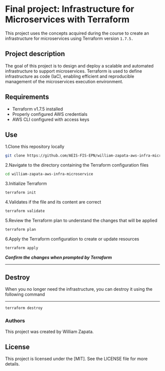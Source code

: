 # Final project: Infrastructure for Microservices with Terraform

This project uses the concepts acquired during the course to create an infrastructure for microservices using Terraform version `1.7.5.`

## Project description

The goal of this project is to design and deploy a scalable and automated infrastructure to support microservices. Terraform is used to define infrastructure as code (IaC), enabling efficient and reproducible management of the microservices execution environment.

## Requirements

* Terraform v1.7.5 installed
* Properly configured AWS credentials
* AWS CLI configured with access keys

## Use

1.Clone this repository locally

```bash
git clone https://github.com/AEIS-FIS-EPN/william-zapata-aws-infra-microservices.git
```

2.Navigate to the directory containing the Terraform configuration files

```bash
cd william-zapata-aws-infra-microservice
```

3.Initialize Terraform

```bash
terraform init
```

4.Validates if the file and its content are correct

```bash
terraform validate
```

5.Review the Terraform plan to understand the changes that will be applied

```bash
terraform plan
```

6.Apply the Terraform configuration to create or update resources

```bash
terraform apply
```

***Confirm the changes when prompted by Terraform***

---

## Destroy

When you no longer need the infrastructure, you can destroy it using the following command

---

```bash
terraform destroy
```

### Authors

This project was created by William Zapata.

## License

This project is licensed under the [MIT]. See the LICENSE file for more details.